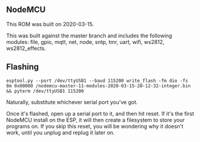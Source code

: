 ## NodeMCU

This ROM was built on 2020-03-15. 

This was built against the master branch and includes the following modules: file, gpio, mqtt, net, node, sntp, tmr, uart, wifi,
ws2812, ws2812_effects.

## Flashing

```esptool.py --port /dev/ttyUSB1 --baud 115200 write_flash -fm dio -fs 8m 0x00000 /nodemcu-master-11-modules-2020-03-15-20-12-32-integer.bin && pyterm /dev/ttyUSB1 115200```

Naturally, substitute whichever serial port you've got.  

Once it's flashed, open up a serial port to it, and then hit reset.  If it's the first NodeMCU install on the ESP, it will then create a filesystem to store your programs on.  If you skip this reset, you will be wondering why it doesn't work, until you unplug and replug it later on.


